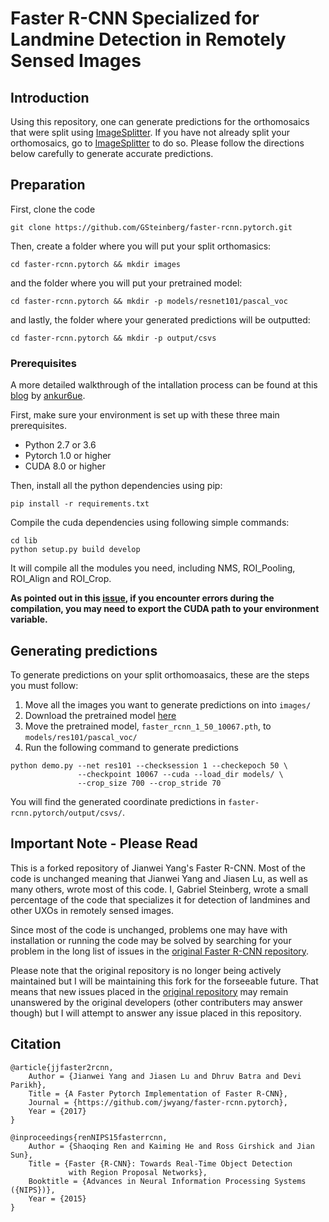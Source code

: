 # Faster R-CNN Specialized for Landmine Detection in Remotely Sensed Images

## Introduction

Using this repository, one can generate predictions for the orthomosaics that were split using [ImageSplitter](https://github.com/GSteinberg/ImageSplitter). If you have not already split your orthomosaics, go to [ImageSplitter](https://github.com/GSteinberg/ImageSplitter) to do so. Please follow the directions below carefully to generate accurate predictions.

## Preparation

First, clone the code
```
git clone https://github.com/GSteinberg/faster-rcnn.pytorch.git
```

Then, create a folder where you will put your split orthomasics:
```
cd faster-rcnn.pytorch && mkdir images
```

and the folder where you will put your pretrained model:
```
cd faster-rcnn.pytorch && mkdir -p models/resnet101/pascal_voc
```

and lastly, the folder where your generated predictions will be outputted:
```
cd faster-rcnn.pytorch && mkdir -p output/csvs
```

### Prerequisites

A more detailed walkthrough of the intallation process can be found at this [blog](http://www.telesens.co/2018/03/11/object-detection-and-classification-using-r-cnns/) by [ankur6ue](https://github.com/ankur6ue).

First, make sure your environment is set up with these three main prerequisites. 

* Python 2.7 or 3.6
* Pytorch 1.0 or higher
* CUDA 8.0 or higher

Then, install all the python dependencies using pip:
```
pip install -r requirements.txt
```

Compile the cuda dependencies using following simple commands:

```
cd lib
python setup.py build develop
```

It will compile all the modules you need, including NMS, ROI_Pooling, ROI_Align and ROI_Crop.

**As pointed out in this [issue](https://github.com/jwyang/faster-rcnn.pytorch/issues/16), if you encounter errors during the compilation, you may need to export the CUDA path to your environment variable.**

## Generating predictions

To generate predictions on your split orthomoasaics, these are the steps you must follow:
1. Move all the images you want to generate predictions on into `images/`
2. Download the pretrained model [here](https://orb.binghamton.edu/geology_fac/30/)
3. Move the pretrained model, `faster_rcnn_1_50_10067.pth`, to `models/res101/pascal_voc/`
4. Run the following command to generate predictions
```
python demo.py --net res101 --checksession 1 --checkepoch 50 \
               --checkpoint 10067 --cuda --load_dir models/ \
               --crop_size 700 --crop_stride 70
```

You will find the generated coordinate predictions in `faster-rcnn.pytorch/output/csvs/`.

## Important Note - Please Read

This is a forked repository of Jianwei Yang's Faster R-CNN. Most of the code is unchanged meaning that Jianwei Yang and Jiasen Lu, as well as many others, wrote most of this code. I, Gabriel Steinberg, wrote a small percentage of the code that specializes it for detection of landmines and other UXOs in remotely sensed images.

Since most of the code is unchanged, problems one may have with installation or running the code may be solved by searching for your problem in the long list of issues in the [original Faster R-CNN repository](https://github.com/jwyang/faster-rcnn.pytorch).

Please note that the original repository is no longer being actively maintained but I will be maintaining this fork for the forseeable future. That means that new issues placed in the [original repository](https://github.com/jwyang/faster-rcnn.pytorch) may remain unanswered by the original developers (other contributers may answer though) but I will attempt to answer any issue placed in this repository.

## Citation

    @article{jjfaster2rcnn,
        Author = {Jianwei Yang and Jiasen Lu and Dhruv Batra and Devi Parikh},
        Title = {A Faster Pytorch Implementation of Faster R-CNN},
        Journal = {https://github.com/jwyang/faster-rcnn.pytorch},
        Year = {2017}
    }

    @inproceedings{renNIPS15fasterrcnn,
        Author = {Shaoqing Ren and Kaiming He and Ross Girshick and Jian Sun},
        Title = {Faster {R-CNN}: Towards Real-Time Object Detection
                 with Region Proposal Networks},
        Booktitle = {Advances in Neural Information Processing Systems ({NIPS})},
        Year = {2015}
    }
